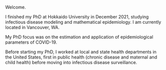 Welcome.

I finished my PhD at Hokkaido University in December 2021, studying infectious disease modeling and mathematical epidemiology. I am currently located in Vancouver, WA.

My PhD focus was on the estimation and application of epidemiological parameters of COVID-19.

Before starting my PhD, I worked at local and state health departments in the United States, first in public health (chronic disease and maternal and child health) before moving into infectious disease surveillance.


<!---
***

**Selected publications**
<br>
[Impact of mass vaccination campaigns on measles transmission during an outbreak in Guinea, 2017.](https://www.journalofinfection.com/article/S0163-4453(20)30023-2)<br>
Linton NM, Keita M, Moitinho de Almeida M, Gil-Cuesta J, Guha-Sapir, D, Nishiura H, van Loenhout JAF. | *Journal of Infection*
<br><br>
[Incubation period and other epidemiological characteristics of 2019 novel coronavirus infections with right truncation: A statistical analysis of publicly available case data.](https://www.mdpi.com/2077-0383/9/2/538)<br>
Linton NM, Kobayashi T, Yang Y, Hayashi K, Akhmetzhanov AR, Jung S-m, Yuan B, Kinoshita R, Nishiura H. | *Journal of Clinical Medicine*
<br><br>
[Localized end-of-outbreak determination for coronavirus disease 2019 (COVID-19): examples from clusters in Japan.](https://www.ijidonline.com/article/S1201-9712(21)00192-2/)<br>
Linton NM, Akhmetzhanov AR, Nishiura H. | *International Journal of Infectious Diseases*
<br><br>
[Cluster-based approach to coronavirus disease 2019 (COVID-19) response in Japan, February to April 2020.](https://www.jstage.jst.go.jp/article/yoken/73/6/73_JJID.2020.363/_article)<br>
Oshitani, The Expert Members of The National COVID-19 Cluster Taskforce at The Ministry of Health, Labour and Welfare, Japan | *Japan Journal of Infectious Disease*
<br><br>
[Assessing the impact of reduced travel on exportation dynamics of novel coronavirus infection (COVID-19).](https://www.mdpi.com/2077-0383/9/2/601)<br>
Anzai A, Kobayashi T, Linton NM, Kinoshita R, Hayashi K, Suzuki A, Yang Y, Jung S-m, Miyama T, Akhmetzhanov AR, Nishiura H. | *Journal of Clinical Medicine*
<br><br>
[Mortality rate and causes of death among refugees resettled in Washington State, 2006–2016.](https://link.springer.com/article/10.1007%2Fs10903-019-00949-8)<br>
Linton NM, DeBolt C, Newman LP, Tasslimi A, Matheson J. | *Journal of Immigrant and Minority Health*
--->

